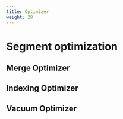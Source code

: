 ```yaml
---
title: Optimizer
weight: 28
---
```


# Segment optimization


## Merge Optimizer

## Indexing Optimizer

## Vacuum Optimizer